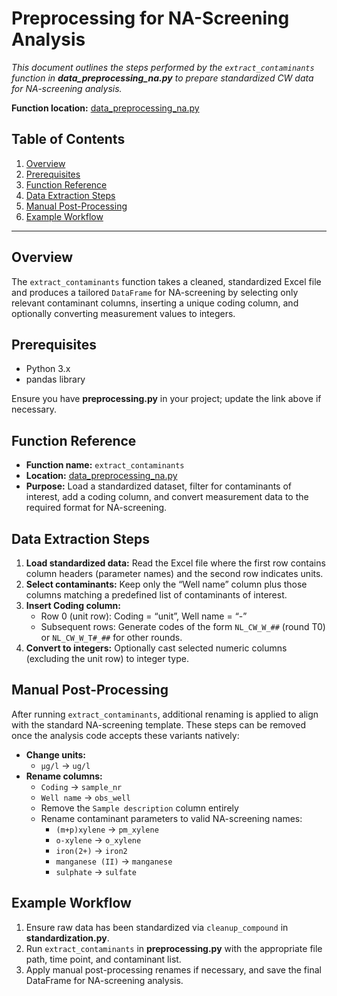 # Preprocessing for NA-Screening Analysis

*This document outlines the steps performed by the `extract_contaminants` function in **data_preprocessing_na.py** to prepare standardized CW data for NA-screening analysis.*

**Function location:** [data_preprocessing_na.py](..\..\scripts\data\data_preprocessing_na.py)

## Table of Contents

1. [Overview](#overview)  
2. [Prerequisites](#prerequisites)  
3. [Function Reference](#function-reference)  
4. [Data Extraction Steps](#data-extraction-steps)  
5. [Manual Post-Processing](#manual-post-processing)  
6. [Example Workflow](#example-workflow)  

---

## Overview

The `extract_contaminants` function takes a cleaned, standardized Excel file and produces a tailored `DataFrame` for NA-screening by selecting only relevant contaminant columns, inserting a unique coding column, and optionally converting measurement values to integers.


## Prerequisites

- Python 3.x  
- pandas library  

Ensure you have **preprocessing.py** in your project; update the link above if necessary.

## Function Reference

- **Function name:** `extract_contaminants`  
- **Location:** [data_preprocessing_na.py](..\..\scripts\data\data_preprocessing_na.py)  
- **Purpose:** Load a standardized dataset, filter for contaminants of interest, add a coding column, and convert measurement data to the required format for NA-screening.

## Data Extraction Steps

1. **Load standardized data:** Read the Excel file where the first row contains column headers (parameter names) and the second row indicates units.  
2. **Select contaminants:** Keep only the “Well name” column plus those columns matching a predefined list of contaminants of interest.  
3. **Insert Coding column:**  
   - Row 0 (unit row): Coding = “unit”, Well name = “-”  
   - Subsequent rows: Generate codes of the form `NL_CW_W_##` (round T0) or `NL_CW_W_T#_##` for other rounds.  
4. **Convert to integers:** Optionally cast selected numeric columns (excluding the unit row) to integer type.

## Manual Post-Processing

After running `extract_contaminants`, additional renaming is applied to align with the standard NA-screening template. These steps can be removed once the analysis code accepts these variants natively:

- **Change units:**
  - `µg/l` → `ug/l`
- **Rename columns:**  
  - `Coding` → `sample_nr`  
  - `Well name` → `obs_well`  
  - Remove the `Sample description` column entirely  
  - Rename contaminant parameters to valid NA-screening names:  
    - `(m+p)xylene` → `pm_xylene`  
    - `o-xylene` → `o_xylene`  
    - `iron(2+)` → `iron2`  
    - `manganese (II)` → `manganese`
    - `sulphate` → `sulfate`

## Example Workflow

1. Ensure raw data has been standardized via `cleanup_compound` in **standardization.py**.  
2. Run `extract_contaminants` in **preprocessing.py** with the appropriate file path, time point, and contaminant list.  
3. Apply manual post-processing renames if necessary, and save the final DataFrame for NA-screening analysis.